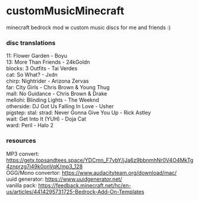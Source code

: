 # customMusicMinecraft
minecraft bedrock mod w custom music discs for me and friends :)

### disc translations
11: Flower Garden - Boyu </br>
13: More Than Friends - 24kGoldn </br>
blocks: 3 Outfits - Tai Verdes </br>
cat: So What? - Jxdn </br>
chirp: Nightrider - Arizona Zervas </br>
far: City Girls - Chris Brown & Young Thug </br>
mall: No Guidance - Chris Brown & Drake </br>
mellohi: Blinding Lights - The Weeknd </br>
otherside: DJ Got Us Falling In Love - Usher </br>
pigstep: 
stal:
strad: Never Gonna Give You Up - Rick Astley </br>
wait: Get Into It (YUH) - Doja Cat </br>
ward: Peril - Halo 2 </br>


### resources
MP3 convert: https://getx.topsandtees.space/YDCmn_F7vbY/jJa6z9bbnmhNr0V4O4MkTg4znprzg7i49k0onVqK/mp3_128 </br>
OGG/Mono convertor: https://www.audacityteam.org/download/mac/ </br>
uuid generator: https://www.uuidgenerator.net/ </br>
vanilla pack: https://feedback.minecraft.net/hc/en-us/articles/4414295731725-Bedrock-Add-On-Templates </br>
